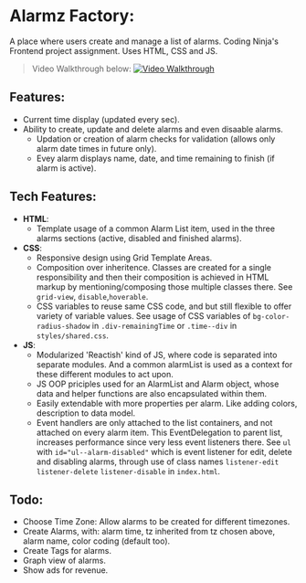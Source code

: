 # Alarmz Factory:

A place where users create and manage a list of alarms. Coding Ninja's Frontend project assignment. Uses HTML, CSS and JS.

> Video Walkthrough below:
> [![Video Walkthrough](https://img.youtube.com/vi/UFlUNc_c8JI/maxresdefault.jpg)](https://youtu.be/UFlUNc_c8JI)

## Features:

-   Current time display (updated every sec).
-   Ability to create, update and delete alarms and even disaable alarms.
    -   Updation or creation of alarm checks for validation (allows only alarm date times in future only).
    -   Evey alarm displays name, date, and time remaining to finish (if alarm is active).

## Tech Features:

-   **HTML**:
    -   Template usage of a common Alarm List item, used in the three alarms sections (active, disabled and finished alarms).
-   **CSS**:
    -   Responsive design using Grid Template Areas.
    -   Composition over inheritence. Classes are created for a single responsibility and then their composition is achieved in HTML markup by mentioning/composing those multiple classes there. See `grid-view`, `disable`,`hoverable`.
    -   CSS variables to reuse same CSS code, and but still flexible to offer variety of variable values. See usage of CSS variables of `bg-color-radius-shadow` in `.div-remainingTime` or `.time--div` in `styles/shared.css`.
-   **JS**:
    -   Modularized 'Reactish' kind of JS, where code is separated into separate modules. And a common alarmList is used as a context for these different modules to act upon.
    -   JS OOP priciples used for an AlarmList and Alarm object, whose data and helper functions are also encapsulated within them.
    -   Easily extendable with more properties per alarm. Like adding colors, description to data model.
    -   Event handlers are only attached to the list containers, and not attached on every alarm item. This EventDelegation to parent list, increases performance since very less event listeners there. See `ul` with `id="ul--alarm-disabled"` which is event listener for edit, delete and disabling alarms, through use of class names `listener-edit` `listener-delete` `listener-disable` in `index.html`.

## **Todo**:

-   Choose Time Zone: Allow alarms to be created for different timezones.
-   Create Alarms, with: alarm time, tz inherited from tz chosen above, alarm name, color coding (default too).
-   Create Tags for alarms.
-   Graph view of alarms.
-   Show ads for revenue.
